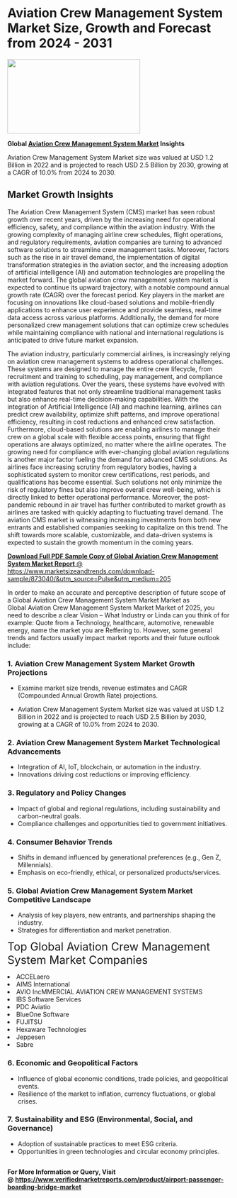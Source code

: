 <H1>Aviation Crew Management System Market Size, Growth and Forecast from 2024 - 2031</H1><img class="aligncenter size-medium wp-image-584254" src="https://thirdeyenews.in/wp-content/uploads/2024/09/Global-Market-Research-300x168.jpeg" alt="" width="300" height="168" /><p><strong>Global&nbsp;<a href="https://www.marketsizeandtrends.com/download-sample/873040/&amp;utm_source=Pulse&amp;utm_medium=205">Aviation Crew Management System Market</a> Insights</strong></p><p>Aviation Crew Management System Market size was valued at USD 1.2 Billion in 2022 and is projected to reach USD 2.5 Billion by 2030, growing at a CAGR of 10.0% from 2024 to 2030.</p><p><h2>Market Growth Insights</h2> <p>The Aviation Crew Management System (CMS) market has seen robust growth over recent years, driven by the increasing need for operational efficiency, safety, and compliance within the aviation industry. With the growing complexity of managing airline crew schedules, flight operations, and regulatory requirements, aviation companies are turning to advanced software solutions to streamline crew management tasks. Moreover, factors such as the rise in air travel demand, the implementation of digital transformation strategies in the aviation sector, and the increasing adoption of artificial intelligence (AI) and automation technologies are propelling the market forward. The global aviation crew management system market is expected to continue its upward trajectory, with a notable compound annual growth rate (CAGR) over the forecast period. Key players in the market are focusing on innovations like cloud-based solutions and mobile-friendly applications to enhance user experience and provide seamless, real-time data access across various platforms. Additionally, the demand for more personalized crew management solutions that can optimize crew schedules while maintaining compliance with national and international regulations is anticipated to drive future market expansion.</p> <p><a href="#"></a></p> <p>The aviation industry, particularly commercial airlines, is increasingly relying on aviation crew management systems to address operational challenges. These systems are designed to manage the entire crew lifecycle, from recruitment and training to scheduling, pay management, and compliance with aviation regulations. Over the years, these systems have evolved with integrated features that not only streamline traditional management tasks but also enhance real-time decision-making capabilities. With the integration of Artificial Intelligence (AI) and machine learning, airlines can predict crew availability, optimize shift patterns, and improve operational efficiency, resulting in cost reductions and enhanced crew satisfaction. Furthermore, cloud-based solutions are enabling airlines to manage their crew on a global scale with flexible access points, ensuring that flight operations are always optimized, no matter where the airline operates. The growing need for compliance with ever-changing global aviation regulations is another major factor fueling the demand for advanced CMS solutions. As airlines face increasing scrutiny from regulatory bodies, having a sophisticated system to monitor crew certifications, rest periods, and qualifications has become essential. Such solutions not only minimize the risk of regulatory fines but also improve overall crew well-being, which is directly linked to better operational performance. Moreover, the post-pandemic rebound in air travel has further contributed to market growth as airlines are tasked with quickly adapting to fluctuating travel demand. The aviation CMS market is witnessing increasing investments from both new entrants and established companies seeking to capitalize on this trend. The shift towards more scalable, customizable, and data-driven systems is expected to sustain the growth momentum in the coming years.</p> <p><a href="#"></p><p><span class=""><strong>Download Full PDF Sample Copy of Global Aviation Crew Management System Market Report</strong> @ <a href="https://www.marketsizeandtrends.com/download-sample/873040/&amp;utm_source=Pulse&amp;utm_medium=205" target="_blank">https://www.marketsizeandtrends.com/download-sample/873040/&amp;utm_source=Pulse&amp;utm_medium=205</a></span></p><p>In order to make an accurate and perceptive description of future scope of a Global&nbsp;Aviation Crew Management System Market Market as Global&nbsp;Aviation Crew Management System Market Market of 2025, you need to describe a clear Vision &ndash; What Industry or Linda can you think of for example: Quote from a Technology, healthcare, automotive, renewable energy, name the market you are Reffering to. However, some general trends and factors usually impact market reports and their future outlook include:</p><h3>1.&nbsp;<strong>Aviation Crew Management System Market Growth Projections</strong></h3><ul><li>Examine market size trends, revenue estimates and CAGR (Compounded Annual Growth Rate) projections.</li><li><p>Aviation Crew Management System Market size was valued at USD 1.2 Billion in 2022 and is projected to reach USD 2.5 Billion by 2030, growing at a CAGR of 10.0% from 2024 to 2030.</p></li></ul><h3>2.&nbsp;<strong>Aviation Crew Management System Market Technological Advancements</strong></h3><ul><li>Integration of AI, IoT, blockchain, or automation in the industry.</li><li>Innovations driving cost reductions or improving efficiency.</li></ul><h3>3.&nbsp;<strong>Regulatory and Policy Changes</strong></h3><ul><li>Impact of global and regional regulations, including sustainability and carbon-neutral goals.</li><li>Compliance challenges and opportunities tied to government initiatives.</li></ul><h3>4.&nbsp;<strong>Consumer Behavior Trends</strong></h3><ul><li>Shifts in demand influenced by generational preferences (e.g., Gen Z, Millennials).</li><li>Emphasis on eco-friendly, ethical, or personalized products/services.</li></ul><h3>5.&nbsp;<strong>Global Aviation Crew Management System Market Competitive Landscape</strong></h3><ul><li>Analysis of key players, new entrants, and partnerships shaping the industry.</li><li>Strategies for differentiation and market penetration.</li></ul><p data-pm-slice="1 1 []"><span style="color: inherit; font-family: inherit; font-size: 25px;">Top Global Aviation Crew Management System Market Companies</span></p><div class="" data-test-id=""><p><li>ACCELaero</li><li> AIMS International</li><li> AVIO IncMMERCIAL AVIATION CREW MANAGEMENT SYSTEMS</li><li> IBS Software Services</li><li> PDC Aviatio</li><li> BlueOne Software</li><li> FUJITSU</li><li> Hexaware Technologies</li><li> Jeppesen</li><li> Sabre</li></p></div><h3>6.&nbsp;<strong>Economic and Geopolitical Factors</strong></h3><ul><li>Influence of global economic conditions, trade policies, and geopolitical events.</li><li>Resilience of the market to inflation, currency fluctuations, or global crises.</li></ul><h3>7.&nbsp;<strong>Sustainability and ESG (Environmental, Social, and Governance)</strong></h3><ul><li>Adoption of sustainable practices to meet ESG criteria.</li><li>Opportunities in green technologies and circular economy principles.</li></ul><h2><strong style="font-size: 14px;">For More Information or Query, Visit @&nbsp;</strong><a style="background-color: #ffffff; font-size: 14px;" href="https://www.marketsizeandtrends.com/report/aviation-crew-management-system-market/" target="_blank">https://www.verifiedmarketreports.com/product/airport-passenger-boarding-bridge-market</a></h2>
